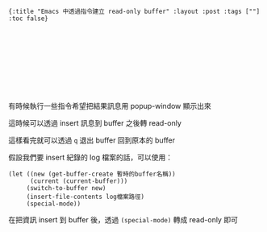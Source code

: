     {:title "Emacs 中透過指令建立 read-only buffer" :layout :post :tags [""] :toc false}


# 　


## 　

有時候執行一些指令希望把結果訊息用 popup-window 顯示出來

這時候可以透過 insert 訊息到 buffer 之後轉 read-only

這樣看完就可以透過 `q` 退出 buffer 回到原本的 buffer

假設我們要 insert 紀錄的 log 檔案的話，可以使用：

    (let ((new (get-buffer-create 暫時的buffer名稱))
          (current (current-buffer)))
         (switch-to-buffer new)
         (insert-file-contents log檔案路徑)
         (special-mode))

在把資訊 insert 到 buffer 後，透過 `(special-mode)` 轉成 read-only 即可
